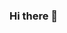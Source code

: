 ### Hi there 👋

<!--
**Syuan19/Syuan19** is a ✨ _special_ ✨ repository because its `README.md` (this file) appears on your GitHub profile.

Here are some ideas to get you started:

- 🔭 I’m currently studying in UoL
- 🌱 I’m currently learning Computer Science
- 👯 目前做梦素材是csgo打到大师级传奇精英 🧱

